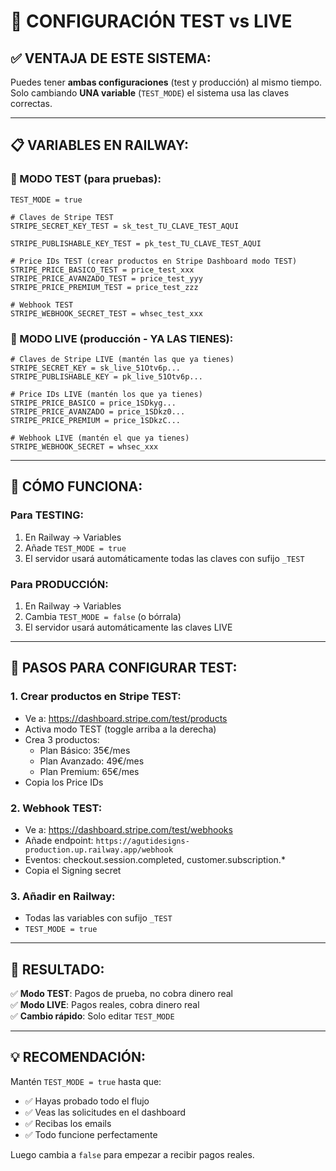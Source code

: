 # 🔄 CONFIGURACIÓN TEST vs LIVE

## ✅ VENTAJA DE ESTE SISTEMA:

Puedes tener **ambas configuraciones** (test y producción) al mismo tiempo.
Solo cambiando **UNA variable** (`TEST_MODE`) el sistema usa las claves correctas.

---

## 📋 VARIABLES EN RAILWAY:

### 🧪 MODO TEST (para pruebas):

```
TEST_MODE = true

# Claves de Stripe TEST
STRIPE_SECRET_KEY_TEST = sk_test_TU_CLAVE_TEST_AQUI

STRIPE_PUBLISHABLE_KEY_TEST = pk_test_TU_CLAVE_TEST_AQUI

# Price IDs TEST (crear productos en Stripe Dashboard modo TEST)
STRIPE_PRICE_BASICO_TEST = price_test_xxx
STRIPE_PRICE_AVANZADO_TEST = price_test_yyy
STRIPE_PRICE_PREMIUM_TEST = price_test_zzz

# Webhook TEST
STRIPE_WEBHOOK_SECRET_TEST = whsec_test_xxx
```

### 🚀 MODO LIVE (producción - YA LAS TIENES):

```
# Claves de Stripe LIVE (mantén las que ya tienes)
STRIPE_SECRET_KEY = sk_live_51Otv6p...
STRIPE_PUBLISHABLE_KEY = pk_live_51Otv6p...

# Price IDs LIVE (mantén los que ya tienes)
STRIPE_PRICE_BASICO = price_1SDkyg...
STRIPE_PRICE_AVANZADO = price_1SDkz0...
STRIPE_PRICE_PREMIUM = price_1SDkzC...

# Webhook LIVE (mantén el que ya tienes)
STRIPE_WEBHOOK_SECRET = whsec_xxx
```

---

## 🎯 CÓMO FUNCIONA:

### **Para TESTING:**
1. En Railway → Variables
2. Añade `TEST_MODE = true`
3. El servidor usará automáticamente todas las claves con sufijo `_TEST`

### **Para PRODUCCIÓN:**
1. En Railway → Variables
2. Cambia `TEST_MODE = false` (o bórrala)
3. El servidor usará automáticamente las claves LIVE

---

## 📝 PASOS PARA CONFIGURAR TEST:

### 1. Crear productos en Stripe TEST:
   - Ve a: https://dashboard.stripe.com/test/products
   - Activa modo TEST (toggle arriba a la derecha)
   - Crea 3 productos:
     * Plan Básico: 35€/mes
     * Plan Avanzado: 49€/mes
     * Plan Premium: 65€/mes
   - Copia los Price IDs

### 2. Webhook TEST:
   - Ve a: https://dashboard.stripe.com/test/webhooks
   - Añade endpoint: `https://agutidesigns-production.up.railway.app/webhook`
   - Eventos: checkout.session.completed, customer.subscription.*
   - Copia el Signing secret

### 3. Añadir en Railway:
   - Todas las variables con sufijo `_TEST`
   - `TEST_MODE = true`

---

## 🎉 RESULTADO:

✅ **Modo TEST**: Pagos de prueba, no cobra dinero real  
✅ **Modo LIVE**: Pagos reales, cobra dinero real  
✅ **Cambio rápido**: Solo editar `TEST_MODE`  

---

## 💡 RECOMENDACIÓN:

Mantén `TEST_MODE = true` hasta que:
- ✅ Hayas probado todo el flujo
- ✅ Veas las solicitudes en el dashboard
- ✅ Recibas los emails
- ✅ Todo funcione perfectamente

Luego cambia a `false` para empezar a recibir pagos reales.
